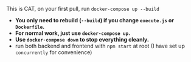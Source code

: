 This is CAT, on your first pull, run `docker-compose up --build`

- **You only need to rebuild (`--build`) if you change `execute.js` or `Dockerfile`.**
- **For normal work, just use `docker-compose up`.**
- **Use `docker-compose down` to stop everything cleanly.**
- run both backend and frontend with `npm start` at root (I have set up `concurrently` for convenience)
